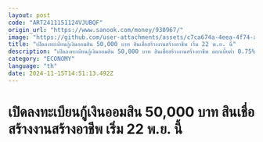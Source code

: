 ```yaml
---
layout: post
code: "ART2411151124VJUBQF"
origin_url: "https://www.sanook.com/money/930967/"
image: "https://github.com/user-attachments/assets/c7ca674a-4eea-4f74-a021-443e0b3075a1"
title: "เปิดลงทะเบียนกู้เงินออมสิน 50,000 บาท สินเชื่อสร้างงานสร้างอาชีพ เริ่ม 22 พ.ย. นี้"
description: "เปิดลงทะเบียนกู้เงินออมสิน 50,000 บาท สินเชื่อสร้างงานสร้างอาชีพ ดอกเบี้ยต่ำ 0.75% ต่อเดือน ปลอดหลักประกัน ลดหนี้นอกระบบ ที่แอปฯ MyMo เริ่ม 22 พ.ย. 67"
category: "ECONOMY"
language: "th"
date: 2024-11-15T14:51:13.492Z
---
```


# เปิดลงทะเบียนกู้เงินออมสิน 50,000 บาท สินเชื่อสร้างงานสร้างอาชีพ เริ่ม 22 พ.ย. นี้